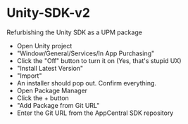 # Unity-SDK-v2
Refurbishing the Unity SDK as a UPM package


- Open Unity project
- "Window/General/Services/In App Purchasing"
- Click the "Off" button to turn it on (Yes, that's stupid UX)
- "Install Latest Version"
- "Import"
- An installer should pop out. Confirm everything.
- Open Package Manager
- Click the + button
- "Add Package from Git URL"
- Enter the Git URL from the AppCentral SDK repository
